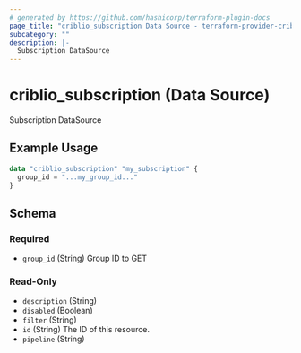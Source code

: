 ```yaml
---
# generated by https://github.com/hashicorp/terraform-plugin-docs
page_title: "criblio_subscription Data Source - terraform-provider-criblio"
subcategory: ""
description: |-
  Subscription DataSource
---
```


# criblio_subscription (Data Source)

Subscription DataSource

## Example Usage

```terraform
data "criblio_subscription" "my_subscription" {
  group_id = "...my_group_id..."
}
```

<!-- schema generated by tfplugindocs -->
## Schema

### Required

- `group_id` (String) Group ID to GET

### Read-Only

- `description` (String)
- `disabled` (Boolean)
- `filter` (String)
- `id` (String) The ID of this resource.
- `pipeline` (String)
